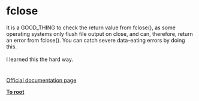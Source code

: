 # fclose




<div class="phpcode"><span class="html">
It is a GOOD_THING to check the return value from fclose(), as some operating systems only flush file output on close, and can, therefore, return an error from fclose(). You can catch severe data-eating errors by doing this. <br><br>I learned this the hard way.</span>
</div>
  

#

[Official documentation page](https://www.php.net/manual/en/function.fclose.php)

**[To root](/README.md)**